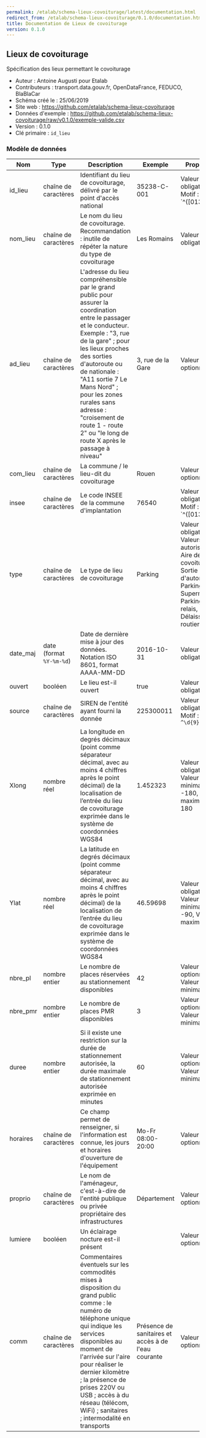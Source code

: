 ```yaml
---
permalink: /etalab/schema-lieux-covoiturage/latest/documentation.html
redirect_from: /etalab/schema-lieux-covoiturage/0.1.0/documentation.html
title: Documentation de Lieux de covoiturage
version: 0.1.0
---
```


## Lieux de covoiturage

Spécification des lieux permettant le covoiturage

- Auteur : Antoine Augusti pour Etalab
- Contributeurs : transport.data.gouv.fr, OpenDataFrance, FEDUCO, BlaBlaCar
- Schéma créé le : 25/06/2019
- Site web : https://github.com/etalab/schema-lieux-covoiturage
- Données d'exemple : https://github.com/etalab/schema-lieux-covoiturage/raw/v0.1.0/exemple-valide.csv
- Version : 0.1.0
- Clé primaire : `id_lieu`

### Modèle de données

|Nom|Type|Description|Exemple|Propriétés|
|-|-|-|-|-|
|id_lieu|chaîne de caractères|Identifiant du lieu de covoiturage, délivré par le point d'accès national|35238-C-001|Valeur obligatoire, Motif : `^([013-9]\d|2[AB1-9])\d{3}-C-\d{3}$`|
|nom_lieu|chaîne de caractères|Le nom du lieu de covoiturage. Recommandation : inutile de répéter la nature du type de covoiturage|Les Romains|Valeur obligatoire|
|ad_lieu|chaîne de caractères|L'adresse du lieu compréhensible par le grand public pour assurer la coordination entre le passager et le conducteur. Exemple : "3, rue de la gare" ; pour les lieux proches des sorties d'autoroute ou de nationale : "A11 sortie 7 Le Mans Nord" ; pour les zones rurales sans adresse : "croisement de route 1 - route 2" ou "le long de route X après le passage à niveau"|3, rue de la Gare|Valeur optionnelle|
|com_lieu|chaîne de caractères|La commune / le lieu-dit du covoiturage|Rouen|Valeur optionnelle|
|insee|chaîne de caractères|Le code INSEE de la commune d'implantation|76540|Valeur obligatoire, Motif : `^([013-9]\d|2[AB1-9])\d{3}$`|
|type|chaîne de caractères|Le type de lieu de covoiturage|Parking|Valeur obligatoire, Valeurs autorisées : Aire de covoiturage, Sortie d'autoroute, Parking, Supermarché, Parking relais, Délaissé routier|
|date_maj|date (format `%Y-%m-%d`)|Date de dernière mise à jour des données. Notation ISO 8601, format AAAA-MM-DD|2016-10-31|Valeur obligatoire|
|ouvert|booléen|Le lieu est-il ouvert|true|Valeur obligatoire|
|source|chaîne de caractères|SIREN de l'entité ayant fourni la donnée|225300011|Valeur obligatoire, Motif : `^\d{9}$`|
|Xlong|nombre réel|La longitude en degrés décimaux (point comme séparateur décimal, avec au moins 4 chiffres après le point décimal) de la localisation de l’entrée du lieu de covoiturage exprimée dans le système de coordonnées WGS84|1.452323|Valeur obligatoire, Valeur minimale : -180, Valeur maximale : 180|
|Ylat|nombre réel|La latitude en degrés décimaux (point comme séparateur décimal, avec au moins 4 chiffres après le point décimal) de la localisation de l’entrée du lieu de covoiturage exprimée dans le système de coordonnées WGS84|46.59698|Valeur obligatoire, Valeur minimale : -90, Valeur maximale : 90|
|nbre_pl|nombre entier|Le nombre de places réservées au stationnement disponibles|42|Valeur optionnelle, Valeur minimale : 0|
|nbre_pmr|nombre entier|Le nombre de places PMR disponibles|3|Valeur optionnelle, Valeur minimale : 0|
|duree|nombre entier|Si il existe une restriction sur la durée de stationnement autorisée, la durée maximale de stationnement autorisée exprimée en minutes|60|Valeur optionnelle, Valeur minimale : 0|
|horaires|chaîne de caractères|Ce champ permet de renseigner, si l'information est connue, les jours et horaires d'ouverture de l'équipement|Mo-Fr 08:00-20:00|Valeur optionnelle|
|proprio|chaîne de caractères|Le nom de l'aménageur, c'est-à-dire de l'entité publique ou privée propriétaire des infrastructures|Département|Valeur optionnelle|
|lumiere|booléen|Un éclairage nocture est-il présent||Valeur optionnelle|
|comm|chaîne de caractères|Commentaires éventuels sur les commodités mises à disposition du grand public comme : le numéro de téléphone unique qui indique les services disponibles au moment de l'arrivée sur l'aire pour réaliser le dernier kilomètre ; la présence de prises 220V ou USB ; accès à du réseau (télécom, WiFi) ; sanitaires ; intermodalité en transports|Présence de sanitaires et accès à de l'eau courante|Valeur optionnelle|